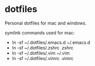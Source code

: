 # dotfiles
Personal dotfiles for mac and windows.


symlink commands used for mac:
* ln -sf ~/.dotfiles/.emacs.d ~/.emacs.d
* ln -sf ~/.dotfiles/.zshrc .zshrc
* ln -sf ~/.dotfiles/.vim ~/.vim
* ln -sf ~/.dotfiles/.vimrc .vimrc
